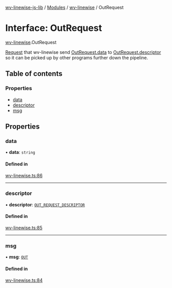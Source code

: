[wv-linewise-js-lib](../README.md) / [Modules](../modules.md) / [wv-linewise](../modules/wv_linewise.md) / OutRequest

# Interface: OutRequest

[wv-linewise](../modules/wv_linewise.md).OutRequest

[Request](../modules/wv_linewise.md#request) that wv-linewise send [OutRequest.data](wv_linewise.OutRequest.md#data) to
[OutRequest.descriptor](wv_linewise.OutRequest.md#descriptor) so it can be picked up by other programs
further down the pipeline.

## Table of contents

### Properties

- [data](wv_linewise.OutRequest.md#data)
- [descriptor](wv_linewise.OutRequest.md#descriptor)
- [msg](wv_linewise.OutRequest.md#msg)

## Properties

### data

• **data**: `string`

#### Defined in

[wv-linewise.ts:86](https://github.com/forbesmyester/wv-linewise/blob/2999a94/js-lib/src/wv-linewise.ts#L86)

___

### descriptor

• **descriptor**: [`OUT_REQUEST_DESCRIPTOR`](../enums/wv_linewise.OUT_REQUEST_DESCRIPTOR.md)

#### Defined in

[wv-linewise.ts:85](https://github.com/forbesmyester/wv-linewise/blob/2999a94/js-lib/src/wv-linewise.ts#L85)

___

### msg

• **msg**: [`OUT`](../enums/wv_linewise.REQUEST_TYPE.md#out)

#### Defined in

[wv-linewise.ts:84](https://github.com/forbesmyester/wv-linewise/blob/2999a94/js-lib/src/wv-linewise.ts#L84)
